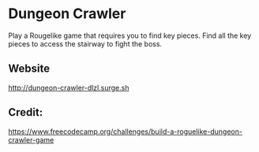 # Dungeon Crawler

Play a Rougelike game that requires you to find key pieces. Find all the key pieces to access the stairway to fight the boss.

## Website

http://dungeon-crawler-dlzl.surge.sh

## Credit:

https://www.freecodecamp.org/challenges/build-a-roguelike-dungeon-crawler-game
